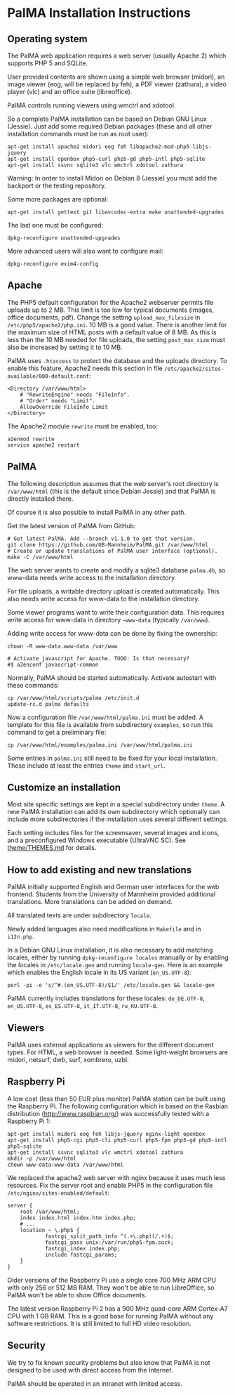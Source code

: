 PalMA Installation Instructions
===============================

Operating system
----------------

The PalMA web application requires a web server (usually Apache 2) which
supports PHP 5 and SQLite.

User provided contents are shown using a simple web browser (midori),
an image viewer (eog, will be replaced by feh), a PDF viewer (zathura),
a video player (vlc) and an office suite (libreoffice).

PalMA controls running viewers using wmctrl and xdotool.

So a complete PalMA installation can be based on Debian GNU Linux (Jessie).
Just add some required Debian packages (these and all other installation
commands must be run as root user):

    apt-get install apache2 midori eog feh libapache2-mod-php5 libjs-jquery
    apt-get install openbox php5-curl php5-gd php5-intl php5-sqlite
    apt-get install ssvnc sqlite3 vlc wmctrl xdotool zathura

Warning: In order to install Midori on Debian 8 (Jessie) you must add the
backport or the testing repository.

Some more packages are optional:

    apt-get install gettext git libavcodec-extra make unattended-upgrades

The last one must be configured:

    dpkg-reconfigure unattended-upgrades

More advanced users will also want to configure mail:

    dpkg-reconfigure exim4-config


Apache
------

The PHP5 default configuration for the Apache2 webserver permits file uploads
up to 2 MB. This limit is too low for typical documents (images,
office documents, pdf). Change the setting `upload_max_filesize` in
`/etc/php5/apache2/php.ini`. 10 MB is a good value. There is another limit
for the maximum size of HTML posts with a default value of 8 MB.
As this is less than the 10 MB needed for file uploads, the setting
`post_max_size` must also be increased by setting it to 10 MB.

PalMA uses `.htaccess` to protect the database and the uploads directory.
To enable this feature, Apache2 needs this section in file
`/etc/apache2/sites-available/000-default.conf`:

    <Directory /var/www/html>
        # "RewriteEngine" needs "FileInfo".
        # "Order" needs "Limit".
        AllowOverride FileInfo Limit
    </Directory>

The Apache2 module `rewrite` must be enabled, too:

    a2enmod rewrite
    service apache2 restart

PalMA
-----

The following description assumes that the web server's root directory
is `/var/www/html` (this is the default since Debian Jessie)
and that PalMA is directly installed there.

Of course it is also possible to install PalMA in any other path.

Get the latest version of PalMA from GitHub:

    # Get latest PalMA. Add --branch v1.1.0 to get that version.
    git clone https://github.com/UB-Mannheim/PalMA.git /var/www/html
    # Create or update translations of PalMA user interface (optional).
    make -C /var/www/html

The web server wants to create and modify a sqlite3 database `palma.db`,
so www-data needs write access to the installation directory.

For file uploads, a writable directory upload is created automatically.
This also needs write access for www-data to the installation directory.

Some viewer programs want to write their configuration data. This requires
write access for www-data in directory `~www-data` (typically `/var/www`).

Adding write access for www-data can be done by fixing the ownership:

    chown -R www-data.www-data /var/www

    # Activate javascript for Apache. TODO: Is that necessary?
    #$ a2enconf javascript-common

Normally, PalMA should be started automatically. Activate autostart with
these commands:

    cp /var/www/html/scripts/palma /etc/init.d
    update-rc.d palma defaults

Now a configuration file `/var/www/html/palma.ini` must be added.
A template for this file is available from subdirectory `examples`, so run
this command to get a preliminary file:

    cp /var/www/html/examples/palma.ini /var/www/html/palma.ini

Some entries in `palma.ini` still need to be fixed for your local installation.
These include at least the entries `theme` and `start_url`.


Customize an installation
-------------------------

Most site specific settings are kept in a special subdirectory under `theme`.
A new PalMA installation can add its own subdirectory which optionally can
include more subdirectories if the installation uses several different
settings.

Each setting includes files for the screensaver, several images and icons,
and a preconfigured Windows executable (UltraVNC SC).
See [theme/THEMES.md](theme/THEMES.md) for details.


How to add existing and new translations
----------------------------------------

PalMA initially supported English and German user interfaces for the web frontend.
Students from the University of Mannheim provided additional translations.
More translations can be added on demand.

All translated texts are under subdirectory `locale`.

Newly added languages also need modifications in `Makefile`
and in `i12n.php`.

In a Debian GNU Linux installation, it is also necessary to add matching
locales, either by running `dpkg-reconfigure locales` manually or by enabling
the locales in `/etc/locale.gen` and running `locale-gen`. Here is an
example which enables the English locale in its US variant (`en_US.UTF-8`):

    perl -pi -e 's/^#.(en_US.UTF-8)/$1/' /etc/locale.gen && locale-gen

PalMA currently includes translations for these locales:
`de_DE.UTF-8`, `en_US.UTF-8`, `es_ES.UTF-8`, `it_IT.UTF-8`, `ru_RU.UTF-8`.


Viewers
-------

PalMA uses external applications as viewers for the different document types.
For HTML, a web browser is needed. Some light-weight browsers are midori,
netsurf, dwb, surf, xombrero, uzbl.


Raspberry Pi
------------

A low cost (less than 50 EUR plus monitor) PalMA station can be built using
the Raspberry Pi. The following configuration which is based on the Rasbian
distribution (http://www.raspbian.org/) was successfully tested with a
Raspberry Pi 1:

    apt-get install midori eog feh libjs-jquery nginx-light openbox
    apt-get install php5-cgi php5-cli php5-curl php5-fpm php5-gd php5-intl php5-sqlite
    apt-get install ssvnc sqlite3 vlc wmctrl xdotool zathura
    mkdir -p /var/www/html
    chown www-data:www-data /var/www/html

We replaced the apache2 web server with nginx because it uses much
less resources. Fix the server root and enable PHP5 in the configuration
file `/etc/nginx/sites-enabled/default`:

    server {
        root /var/www/html;
        index index.html index.htm index.php;
        # ...
        location ~ \.php$ {
                fastcgi_split_path_info ^(.+\.php)(/.+)$;
                fastcgi_pass unix:/var/run/php5-fpm.sock;
                fastcgi_index index.php;
                include fastcgi_params;
        }
    }

Older versions of the Raspberry Pi use a single core 700 MHz ARM CPU with only
256 or 512 MB RAM. They won't be able to run LibreOffice, so PalMA won't be
able to show Office documents.

The latest version Raspberry Pi 2 has a 900 MHz quad-core ARM Cortex-A7 CPU
with 1 GB RAM. This is a good base for running PalMA without any software
restrictions. It is still limited to full HD video resolution.


Security
--------

We try to fix known security problems but also know that PalMA is not
designed to be used with direct access from the Internet.

PalMA should be operated in an intranet with limited access.
